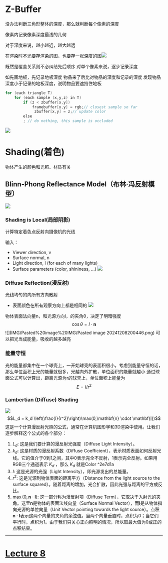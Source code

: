 # Z-Buffer
没办法判断三角形整体的深度，那么就判断每个像素的深度

像素内记录像素深度最浅的几何

对于深度来说，越小越近，越大越远

在渲染时不光要存渲染的图，也要存一张深度的图![](IMG/Pasted%20image%2020241208193810.png)

既然是覆盖关系则不必纠结先后顺序
对单个像素来说，逐步记录深度

如先画地板，先记录地板深度
物品来了后比对物品的深度和记录的深度
发现物品深度小于记录的地板深度，说明物品要遮挡住地板
```cpp
for (each triangle T) 
	for (each sample (x,y,z) in T) 
		if (z < zbuffer[x,y]) 
			framebuffer[x,y] = rgb;// closest sample so far
			 zbuffer[x,y] = z;// update color
		else 
		; // do nothing, this sample is occluded
```
![](IMG/Pasted%20image%2020241208194338.png)
# Shading(着色)
物体产生的颜色和光照、材质有关
## Blinn-Phong Reflectance Model（布林·冯反射模型）
![](IMG/Pasted%20image%2020241208194520.png)
### Shading is Local(局部阴影)
计算特定着色点反射向摄像机的光线

输入：
- Viewer direction, v
- Surface normal, n
- Light direction, l
	(for each of many lights)
- Surface parameters
	(color, shininess, …)
![](IMG/Pasted%20image%2020241208194756.png)
### Diffuse Reflection(漫反射)
光线均匀的向所有方向散射
- 表面颜色在所有观察方向上都是相同的
![](IMG/Pasted%20image%2020241208195028.png)

物体表面法向量n，和光源方向I，的夹角θ，决定了明暗强度
$$\cos\theta={I}\cdot\mathbf{n}$$
![](IMG/Pasted%20image%20IMG/Pasted image 20241208200446.png)
可以把光当成能量，吸收的越多越亮
### 能量守恒
光的能量都集中在一个球壳上，一开始球壳的表面积很小，考虑到能量守恒的话，那么单位面积上光的能量就很多，光越向外扩散，单位面积的能量就越小
通过球面公式可以计算出，距离光源为r的球壳上，单位面积上能量为
$$E=I/r^2$$
### Lambertian (Diffuse) Shading
![](IMG/Pasted%20image%2020241208194756.png)
$$L_d = k_d \left(\frac{I}{r^2}\right)\max(0,\mathbf{n} \cdot \mathbf{l})$$
这是一个计算漫反射光照的公式，通常在计算机图形学和3D渲染中使用。让我们逐步解释这个公式的各个部分：
1. $L_d$: 这是我们要计算的漫反射光强度（Diffuse Light Intensity）。
2. $k_d$: 这是材质的漫反射系数（Diffuse Coefficient），表示材质表面如何反射光线。它的值介于0到1之间，其中0表示完全不反射，1表示完全反射。如果用RGB三个通道表示 $K_d$ ，那么 $K_d$ 就是Color ^2e7d1a
3. $I$: 这是光源的光强（Light Intensity），即光源发出的总能量。
4. $r^2$: 这是光源到物体表面的距离平方（Distance from the light source to the surface squared）。随着距离的增加，光会扩散，因此光强与距离的平方成反比。
5. $\max(0, \mathbf{n} \cdot \mathbf{l})$: 这一部分称为漫反射项（Diffuse Term），它取决于入射光的夹角。这里$\mathbf{n}$是物体的表面法线向量（Surface Normal Vector），而$\mathbf{l}$是从物体指向光源的单位向量（Unit Vector pointing towards the light source）。点积$\mathbf{n} \cdot \mathbf{l}$表示这两个向量的夹角的余弦值。当两个向量垂直时，点积为0；当它们平行时，点积为1。由于我们只关心正向照明的情况，所以取最大值为0或正的点积结果。
___
# [Lecture 8](Lecture%208.md)
